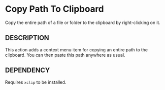 Copy Path To Clipboard
======================

Copy the entire path of a file or folder to the clipboard by right-clicking on it.

DESCRIPTION
-----------

This action adds a context menu item for copying an entire path to the clipboard. You can then paste this path anywhere as usual.

DEPENDENCY
----------
Requires `xclip` to be installed.
